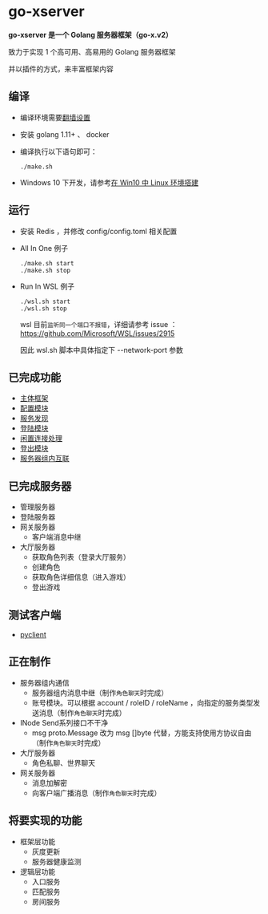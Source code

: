 # go-xserver

**go-xserver 是一个 Golang 服务器框架（go-x.v2）**

致力于实现 1 个高可用、高易用的 Golang 服务器框架

并以插件的方式，来丰富框架内容

## 编译

- 编译环境需要[翻墙设置](doc/编译-翻墙设置.md)
- 安装 golang 1.11+ 、 docker
- 编译执行以下语句即可：

  ```shell
  ./make.sh
  ```

- Windows 10 下开发，请参考[在 Win10 中 Linux 环境搭建](doc/编译-在Win10中Linux环境搭建.md)


## 运行

- 安装 Redis ，并修改 config/config.toml 相关配置

- All In One 例子
  ```shell
  ./make.sh start
  ./make.sh stop
  ```

- Run In WSL 例子
  ```shell
  ./wsl.sh start
  ./wsl.sh stop
  ```

   wsl 目前`监听同一个端口不报错`，详细请参考 issue ： https://github.com/Microsoft/WSL/issues/2915

   因此 wsl.sh 脚本中具体指定下 --network-port 参数



## 已完成功能

- [主体框架](doc/规范-代码框架.md)
- [配置模块](doc/规范-配置文件.md)
- [服务发现](doc/框架层功能-服务发现.md)
- [登陆模块](doc/框架层功能-登陆模块.md)
- [闲置连接处理](doc/框架层功能-闲置连接处理.md)
- [登出模块](doc/框架层功能-登出模块.md)
- [服务器组内互联](doc/规范-服务器架构.md)

## 已完成服务器

- 管理服务器
- 登陆服务器
- 网关服务器
  - 客户端消息中继
- 大厅服务器
  - 获取角色列表（登录大厅服务）
  - 创建角色
  - 获取角色详细信息（进入游戏）
  - 登出游戏

## 测试客户端

- [pyclient](https://github.com/fananchong/go-xclient/tree/master/pyclient)

## 正在制作

- 服务器组内通信
  - 服务器组内消息中继（制作`角色聊天`时完成）
  - 账号模块。可以根据 account / roleID / roleName ，向指定的服务类型发送消息（制作`角色聊天`时完成）
- INode Send系列接口不干净
  - msg proto.Message 改为 msg []byte 代替，方能支持使用方协议自由（制作`角色聊天`时完成）
- 大厅服务器
  - 角色私聊、世界聊天
- 网关服务器
  - 消息加解密
  - 向客户端广播消息（制作`角色聊天`时完成）

## 将要实现的功能

- 框架层功能
    - 灰度更新
    - 服务器健康监测
- 逻辑层功能
    - 入口服务
    - 匹配服务
    - 房间服务

